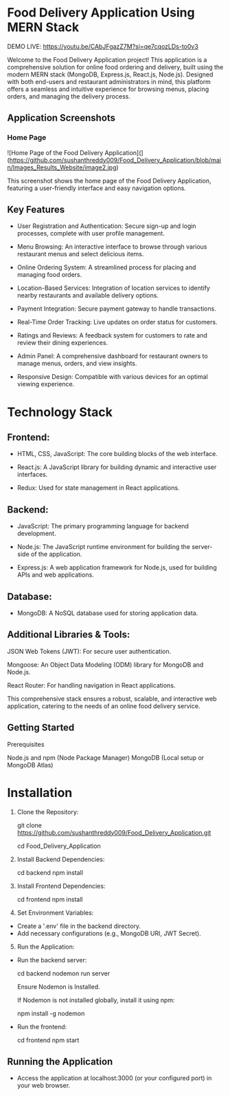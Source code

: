 # Food Delivery Application Using MERN Stack

DEMO LIVE: https://youtu.be/CAbJFgazZ7M?si=qe7cqozLDs-to0v3

Welcome to the Food Delivery Application project! This application is a comprehensive solution for online food ordering and delivery, built using the modern MERN stack (MongoDB, Express.js, React.js, Node.js). Designed with both end-users and restaurant administrators in mind, this platform offers a seamless and intuitive experience for browsing menus, placing orders, and managing the delivery process.

## Application Screenshots

### Home Page
![Home Page of the Food Delivery Application](](https://github.com/sushanthreddy009/Food_Delivery_Application/blob/main/Images_Results_Website/image2.jpg)

This screenshot shows the home page of the Food Delivery Application, featuring a user-friendly interface and easy navigation options.


## Key Features

- User Registration and Authentication: Secure sign-up and login processes, complete with user profile management.

- Menu Browsing: An interactive interface to browse through various restaurant menus and select delicious items.

- Online Ordering System: A streamlined process for placing and managing food orders.

- Location-Based Services: Integration of location services to identify nearby restaurants and available delivery options.

- Payment Integration: Secure payment gateway to handle transactions.

- Real-Time Order Tracking: Live updates on order status for customers.

- Ratings and Reviews: A feedback system for customers to rate and review their dining experiences.

- Admin Panel: A comprehensive dashboard for restaurant owners to manage menus, orders, and view insights.

- Responsive Design: Compatible with various devices for an optimal viewing experience.


# Technology Stack


## Frontend:

- HTML, CSS, JavaScript: The core building blocks of the web interface.

- React.js: A JavaScript library for building dynamic and interactive user interfaces.

- Redux: Used for state management in React applications.

## Backend:

- JavaScript: The primary programming language for backend development.

- Node.js: The JavaScript runtime environment for building the server-side of the application.

- Express.js: A web application framework for Node.js, used for building APIs and web applications.

## Database:

- MongoDB: A NoSQL database used for storing application data.

## Additional Libraries & Tools:

JSON Web Tokens (JWT): For secure user authentication.

Mongoose: An Object Data Modeling (ODM) library for MongoDB and Node.js.

React Router: For handling navigation in React applications.

This comprehensive stack ensures a robust, scalable, and interactive web application, catering to the needs of an online food delivery service.

## Getting Started

Prerequisites

Node.js and npm (Node Package Manager)
MongoDB (Local setup or MongoDB Atlas)

# Installation

1. Clone the Repository:

    git clone https://github.com/sushanthreddy009/Food_Delivery_Application.git
  
    cd Food_Delivery_Application

2. Install Backend Dependencies:

    cd backend
    npm install

3. Install Frontend Dependencies:

    cd frontend
    npm install

4. Set Environment Variables:

 - Create a '.env' file in the backend directory.
 - Add necessary configurations (e.g., MongoDB URI, JWT Secret).

5. Run the Application:

- Run the backend server:

   cd backend nodemon run server

    Ensure Nodemon is Installed.
    
    If Nodemon is not installed globally, install it using npm:
    
    npm install -g nodemon


- Run the frontend:
   
  cd frontend npm start

## Running the Application

- Access the application at localhost:3000 (or your configured port) in your web browser.
